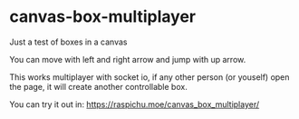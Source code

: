# canvas-box-multiplayer

Just a test of boxes in a canvas

You can move with left and right arrow and jump with up arrow.

This works multiplayer with socket io, if any other person (or youself) open the page, it will create another controllable box.

You can try it out in: https://raspichu.moe/canvas_box_multiplayer/

